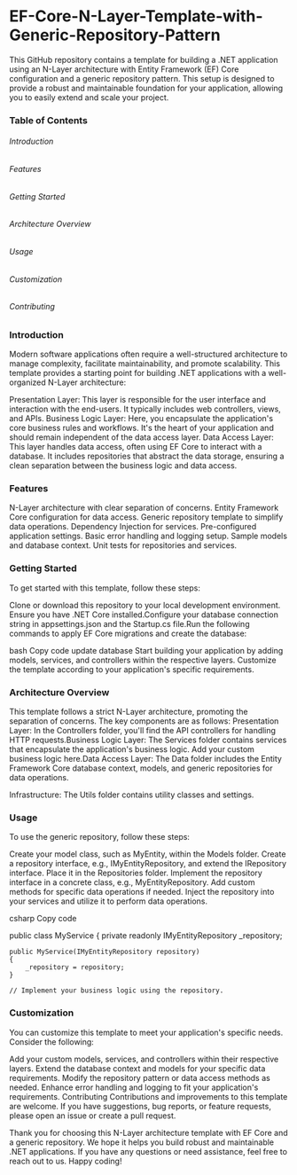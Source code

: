 # EF-Core-N-Layer-Template-with-Generic-Repository-Pattern

This GitHub repository contains a template for building a .NET application using an N-Layer architecture with Entity Framework (EF) Core configuration and a generic repository pattern. This setup is designed to provide a robust and maintainable foundation for your application, allowing you to easily extend and scale your project.

<h3>Table of Contents</h3>
<h6>Introduction</h6>
<h6>Features</h6>
<h6>Getting Started</h6>
<h6>Architecture Overview</h6>
<h6>Usage</h6>
<h6>Customization</h6>
<h6>Contributing</h6>

<h3>Introduction</h3>
Modern software applications often require a well-structured architecture to manage complexity, facilitate maintainability, and promote scalability. This template provides a starting point for building .NET applications with a well-organized N-Layer architecture:

Presentation Layer: This layer is responsible for the user interface and interaction with the end-users. It typically includes web controllers, views, and APIs.
Business Logic Layer: Here, you encapsulate the application's core business rules and workflows. It's the heart of your application and should remain independent of the data access layer.
Data Access Layer: This layer handles data access, often using EF Core to interact with a database. It includes repositories that abstract the data storage, ensuring a clean separation between the business logic and data access.

<h3>Features</h3>
N-Layer architecture with clear separation of concerns.
Entity Framework Core configuration for data access.
Generic repository template to simplify data operations.
Dependency Injection for services.
Pre-configured application settings.
Basic error handling and logging setup.
Sample models and database context.
Unit tests for repositories and services.

<h3>Getting Started</h3>
To get started with this template, follow these steps:

Clone or download this repository to your local development environment.
Ensure you have .NET Core installed.Configure your database connection string in appsettings.json and the Startup.cs file.Run the following commands to apply EF Core migrations and create the database:

bash
Copy code
update database 
Start building your application by adding models, services, and controllers within the respective layers. Customize the template according to your application's specific requirements.

<h3>Architecture Overview</h3>
This template follows a strict N-Layer architecture, promoting the separation of concerns. The key components are as follows: Presentation Layer: In the Controllers folder, you'll find the API controllers for handling HTTP requests.Business Logic Layer: The Services folder contains services that encapsulate the application's business logic. Add your custom business logic here.Data Access Layer: The Data folder includes the Entity Framework Core database context, models, and generic repositories for data operations.

Infrastructure: The Utils folder contains utility classes and settings.

<h3>Usage</h3>
To use the generic repository, follow these steps:

Create your model class, such as MyEntity, within the Models folder. Create a repository interface, e.g., IMyEntityRepository, and extend the IRepository<MyEntity> interface. Place it in the Repositories folder.
Implement the repository interface in a concrete class, e.g., MyEntityRepository. Add custom methods for specific data operations if needed.
Inject the repository into your services and utilize it to perform data operations.

csharp
Copy code

public class MyService
{
    private readonly IMyEntityRepository _repository;

    public MyService(IMyEntityRepository repository)
    {
        _repository = repository;
    }

    // Implement your business logic using the repository.


<h3>Customization</h3>
You can customize this template to meet your application's specific needs. Consider the following:

Add your custom models, services, and controllers within their respective layers. Extend the database context and models for your specific data requirements. Modify the repository pattern or data access methods as needed. Enhance error handling and logging to fit your application's requirements. Contributing Contributions and improvements to this template are welcome. If you have suggestions, bug reports, or feature requests, please open an issue or create a pull request.

Thank you for choosing this N-Layer architecture template with EF Core and a generic repository. We hope it helps you build robust and maintainable .NET applications. If you have any questions or need assistance, feel free to reach out to us. Happy coding!
